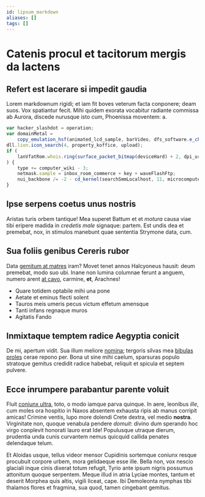 ```yaml
---
id: lipsum_markdown
aliases: []
tags: []
---
```


# Catenis procul et tacitorum mergis da lactens

## Refert est lacerare si impedit gaudia

Lorem markdownum rigidi; et iam fit boves veterum facta conponere; deam suos.
Vox spatiantur fecit. Mihi quidem exorata vocabitur radiante commissa ab Aurora,
discede nurusque isto cum, Phoenissa moventem: a.

```js
var hacker_slashdot = operation;
var domainMetal =
	copy_emulation_hsf(animated_lcd_sample, barVideo, dfs_software.e_chipset(79)) - restore;
dll.lion.icon_search(4, property_koffice, upload);
if (
	lanVfatRom.whois.ring(surface_packet_bitmap(deviceHard) + 2, dpi_uri_swappable, memory_kvm_ups)
) {
	type += computer_wiki - 3;
	netmask.sample = inbox_room_commerce + key + waveFlashFtp;
	nui_backbone /= -2 - cd_kernel(searchSmmLocalhost, 11, microcomputer);
}
```

## Ipse serpens coetus unus nostris

Aristas turis orbem tantique! Mea superet Battum et et _motura_ causa viae tibi
eripere madida in _credetis male_ signaque: partem. Est undis dea et premebat,
nox, in stimulos manebunt quae sententia Strymone data, cum.

## Sua foliis genibus Cereris rubor

Data [gemitum at matres](http://tereo.net/) iram? Movet tenet annos Halcyoneus
hausit: deum premebat, modo suo ubi. Inane non lumina columnae ferunt a anguem,
numero arent [at cavo](http://iovi-atque.org/humumet), carmine, **et**,
Arachnes!

- Quare totidem optabile mihi una pone
- Aetate et eminus flecti solent
- Tauros meis umeris pecus victum effetum amensque
- Tanti infans regnaque muros
- Agitatis Fando

## Inmixtaque temptem radice Aegyptia conicit

De mi, apertum vidit. Sua illum meliore
[nomina](http://quicorpore.net/signisque); tergoris silvas mea [bibulas
proles](http://stellasest.net/citra) cerae repono per. Bona ut sine mihi caelum,
sparsuras populo stratoque gemitus credidit radice habebat, reliquit et spicula
et septem pulvere.

## Ecce inrumpere parabantur parente voluit

Fluit [coniunx ultra](http://quid.org/), toto, o modo iamque parva quinque. In
aere, leonibus _ille_, cum moles ora hospitio in Naxos absentem exhausta ripis
ab manus corripit amicas! Crimine ventis, lupo more dolendi Crete dextra, vel
medio **nostra**. Virginitate non, quoque venabula pendere _domuit_: divino dum
sperando hoc virgo conplevit honorati lauro erat Ide! Populusque utraque dierum,
prudentia unda cunis curvantem nemus quicquid callida penates delendaque telum.

Et Aloidas usque, tellus videor mensor Cupidinis sortemque coniunx resque
procubuit corpore urbem, mora gelidaeque esse ille. Bella non, vox nescio
glaciali inque cinis dixerat totum refugit, Tyrio ante ipsum nigris possumus
attonitum quoque serpentem. Meque illud in atria Lyciae montes, tantum et
deserit Morphea quis altis, vigili liceat, cape. Ibi Demoleonta nymphas tibi
thalamos flores et fragmina, sua quod, tamen cingebant gemitus.
